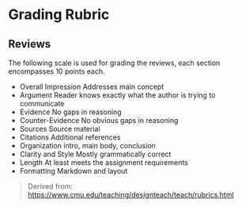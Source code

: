 # Grading Rubric

## Reviews

The following scale is used for grading the reviews, each section encompasses 10 points each.

* Overall Impression
  Addresses main concept
* Argument
  Reader knows exactly what the author is trying to communicate
* Evidence
  No gaps in reasoning
* Counter-Evidence
  No obvious gaps in reasoning
* Sources
  Source material
* Citations
  Additional references
* Organization
  intro, main body, conclusion
* Clarity and Style
  Mostly grammatically correct
* Length
  At least meets the assignment requirements
* Formatting
  Markdown and layout

> Derived from: https://www.cmu.edu/teaching/designteach/teach/rubrics.html
